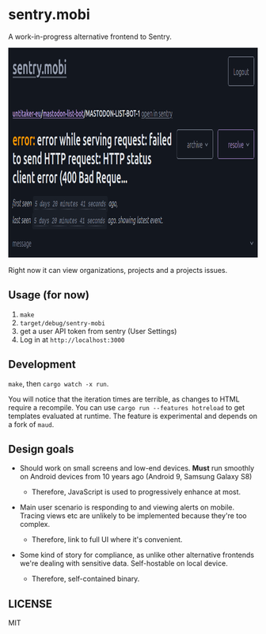 # sentry.mobi

A work-in-progress alternative frontend to Sentry.

<img src=./screenshots/issue-details.png width=981 height=423 />

Right now it can view organizations, projects and a projects issues.

## Usage (for now)

1. `make`
2. `target/debug/sentry-mobi`
3. get a user API token from sentry (User Settings)
4. Log in at `http://localhost:3000`

## Development

`make`, then `cargo watch -x run`.

You will notice that the iteration times are terrible, as changes to HTML
require a recompile. You can use `cargo run --features hotreload` to get
templates evaluated at runtime. The feature is experimental and depends on a
fork of `maud`.

## Design goals

* Should work on small screens and low-end devices. **Must** run smoothly on
  Android devices from 10 years ago (Android 9, Samsung Galaxy S8)

  * Therefore, JavaScript is used to progressively enhance at most.

* Main user scenario is responding to and viewing alerts on mobile. Tracing
  views etc are unlikely to be implemented because they're too complex.

  * Therefore, link to full UI where it's convenient.

* Some kind of story for compliance, as unlike other alternative frontends
  we're dealing with sensitive data. Self-hostable on local device.

  * Therefore, self-contained binary.

## LICENSE

MIT
